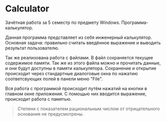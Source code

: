 # Calculator
Зачётная работа за 5 семестр по предмету Windows. Программа-калькулятор.

Данная программа представляет из себя инженерный калькулятор. Основная задача: правильно считать введённое выражение и выводить результат пользователю.

Так же реализована работа с файлами. В файл сохраняется текущее содержимое памяти. Так же из этого файла можно и прочитать данные, и они будут доступны в памяти калькулятора. 
Сохранение и открытие происходит через стандартные диалоговые окна по нажатию соответсвующих полей в панели меню "File". 

Вся работа с программой происходит путём нажатий на кнопки в главном окне приложения. С помощью них вводится выражение, происходит работа с памятью. 

>Степени с показателем рациональным числом от отрицательного основания не предусмотрены. 
